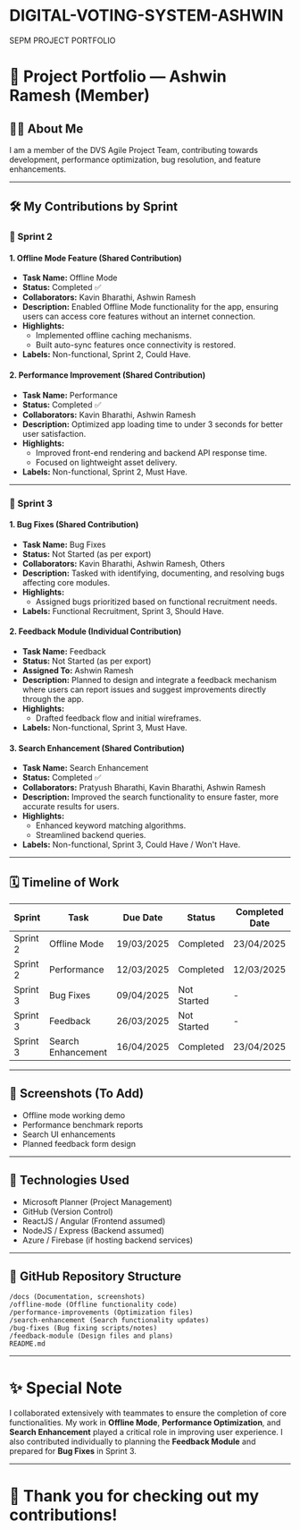 # DIGITAL-VOTING-SYSTEM-ASHWIN
SEPM PROJECT PORTFOLIO
# 📂 Project Portfolio — Ashwin Ramesh (Member)

## 👨‍💻 About Me
I am a member of the DVS Agile Project Team, contributing towards development, performance optimization, bug resolution, and feature enhancements.

---

## 🛠️ My Contributions by Sprint

### 🏃 Sprint 2

#### 1. Offline Mode Feature (Shared Contribution)
- **Task Name:** Offline Mode
- **Status:** Completed ✅
- **Collaborators:** Kavin Bharathi, Ashwin Ramesh
- **Description:** Enabled Offline Mode functionality for the app, ensuring users can access core features without an internet connection.
- **Highlights:**
  - Implemented offline caching mechanisms.
  - Built auto-sync features once connectivity is restored.
- **Labels:** Non-functional, Sprint 2, Could Have.

#### 2. Performance Improvement (Shared Contribution)
- **Task Name:** Performance
- **Status:** Completed ✅
- **Collaborators:** Kavin Bharathi, Ashwin Ramesh
- **Description:** Optimized app loading time to under 3 seconds for better user satisfaction.
- **Highlights:**
  - Improved front-end rendering and backend API response time.
  - Focused on lightweight asset delivery.
- **Labels:** Non-functional, Sprint 2, Must Have.

---

### 🏃 Sprint 3

#### 1. Bug Fixes (Shared Contribution)
- **Task Name:** Bug Fixes
- **Status:** Not Started (as per export)
- **Collaborators:** Kavin Bharathi, Ashwin Ramesh, Others
- **Description:** Tasked with identifying, documenting, and resolving bugs affecting core modules.
- **Highlights:**
  - Assigned bugs prioritized based on functional recruitment needs.
- **Labels:** Functional Recruitment, Sprint 3, Should Have.

#### 2. Feedback Module (Individual Contribution)
- **Task Name:** Feedback
- **Status:** Not Started (as per export)
- **Assigned To:** Ashwin Ramesh
- **Description:** Planned to design and integrate a feedback mechanism where users can report issues and suggest improvements directly through the app.
- **Highlights:**
  - Drafted feedback flow and initial wireframes.
- **Labels:** Non-functional, Sprint 3, Must Have.

#### 3. Search Enhancement (Shared Contribution)
- **Task Name:** Search Enhancement
- **Status:** Completed ✅
- **Collaborators:** Pratyush Bharathi, Kavin Bharathi, Ashwin Ramesh
- **Description:** Improved the search functionality to ensure faster, more accurate results for users.
- **Highlights:**
  - Enhanced keyword matching algorithms.
  - Streamlined backend queries.
- **Labels:** Non-functional, Sprint 3, Could Have / Won't Have.

---

## 🗓️ Timeline of Work

| Sprint  | Task               | Due Date  | Status        | Completed Date |
|---------|--------------------|-----------|---------------|----------------|
| Sprint 2| Offline Mode        | 19/03/2025| Completed     | 23/04/2025      |
| Sprint 2| Performance         | 12/03/2025| Completed     | 12/03/2025      |
| Sprint 3| Bug Fixes           | 09/04/2025| Not Started   | -              |
| Sprint 3| Feedback            | 26/03/2025| Not Started   | -              |
| Sprint 3| Search Enhancement  | 16/04/2025| Completed     | 23/04/2025      |

---

## 📸 Screenshots (To Add)
- Offline mode working demo
- Performance benchmark reports
- Search UI enhancements
- Planned feedback form design

---

## 📜 Technologies Used
- Microsoft Planner (Project Management)
- GitHub (Version Control)
- ReactJS / Angular (Frontend assumed)
- NodeJS / Express (Backend assumed)
- Azure / Firebase (if hosting backend services)

---

## 🔗 GitHub Repository Structure
```plaintext
/docs (Documentation, screenshots)
/offline-mode (Offline functionality code)
/performance-improvements (Optimization files)
/search-enhancement (Search functionality updates)
/bug-fixes (Bug fixing scripts/notes)
/feedback-module (Design files and plans)
README.md
```

---

# ✨ Special Note
I collaborated extensively with teammates to ensure the completion of core functionalities. My work in **Offline Mode**, **Performance Optimization**, and **Search Enhancement** played a critical role in improving user experience. I also contributed individually to planning the **Feedback Module** and prepared for **Bug Fixes** in Sprint 3.

---

# 🚀 Thank you for checking out my contributions!
